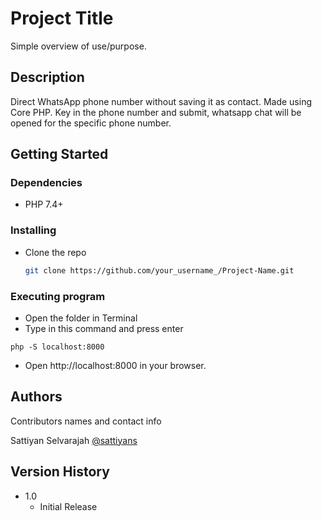 # Project Title

Simple overview of use/purpose.

## Description

Direct WhatsApp phone number without saving it as contact. Made using Core PHP. Key in the phone number and submit, whatsapp chat will be opened for the specific phone number.

## Getting Started

### Dependencies

* PHP 7.4+

### Installing

* Clone the repo
   ```sh
   git clone https://github.com/your_username_/Project-Name.git
   ```

### Executing program

* Open the folder in Terminal
* Type in this command and press enter
```
php -S localhost:8000
```
* Open http://localhost:8000 in your browser.

## Authors

Contributors names and contact info

Sattiyan Selvarajah
[@sattiyans](https://twitter.com/sattiyans)

## Version History

* 1.0
    * Initial Release